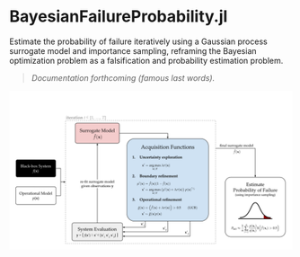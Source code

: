 # BayesianFailureProbability.jl
Estimate the probability of failure iteratively using a Gaussian process surrogate model and importance sampling, reframing the Bayesian optimization problem as a falsification and probability estimation problem.

> _Documentation forthcoming (famous last words)._

<img src="./media/diagram.svg">
